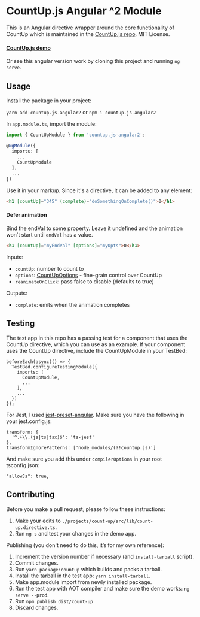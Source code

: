 # CountUp.js Angular ^2 Module

This is an Angular directive wrapper around the core functionality of CountUp which is maintained in the [CountUp.js repo](https://github.com/inorganik/countUp.js). MIT License.

#### [CountUp.js demo](http://inorganik.github.io/countUp.js)
Or see this angular version work by cloning this project and running `ng serve`.

## Usage

Install the package in your project:

`yarn add countup.js-angular2` or `npm i countup.js-angular2`

In `app.module.ts`, import the module:
```ts
import { CountUpModule } from 'countup.js-angular2';

@NgModule({
  imports: [
    ...
    CountUpModule
  ],
  ...
})
```

Use it in your markup. Since it's a directive, it can be added to any element:
```html
<h1 [countUp]="345" (complete)="doSomethingOnComplete()">0</h1>
```

#### Defer animation
Bind the endVal to some property. Leave it undefined and the animation won't start until `endVal` has a value.
```html
<h1 [countUp]="myEndVal" [options]="myOpts">0</h1>
```

Inputs:
- `countUp`: number to count to
- `options`: [CountUpOptions](https://github.com/inorganik/countUp.js#options) - fine-grain control over CountUp
- `reanimateOnClick`: pass false to disable (defaults to true)

Outputs:
- `complete`: emits when the animation completes

## Testing

The test app in this repo has a passing test for a component that uses the CountUp directive, which you can use as an example.  If your component uses the CountUp directive, include the CountUpModule in your TestBed:

```
beforeEach(async(() => {
  TestBed.configureTestingModule({
    imports: [
      CountUpModule,
      ...
    ],
    ...
  })
});
```

For Jest, I used [jest-preset-angular](https://github.com/thymikee/jest-preset-angular). Make sure you have the following in your jest.config.js:

```
transform: {
  '^.+\\.(js|ts|tsx)$': 'ts-jest'
},
transformIgnorePatterns: ['node_modules/(?!countup.js)']
```
And make sure you add this under `compilerOptions` in your root tsconfig.json:
```
"allowJs": true,
```

## Contributing <a name="contributing"></a>

Before you make a pull request, please follow these instructions:

1. Make your edits to `./projects/count-up/src/lib/count-up.directive.ts`.
1. Run `ng s` and test your changes in the demo app.

Publishing (you don't need to do this, it&rsquo;s for my own reference):

1. Increment the version number if necessary (and `install-tarball` script).
1. Commit changes.
1. Run `yarn package:countup` which builds and packs a tarball.
1. Install the tarball in the test app: `yarn install-tarball`.
1. Make app.module import from newly installed package.
1. Run the test app with AOT compiler and make sure the demo works: `ng serve --prod`.
1. Run `npm publish dist/count-up`
1. Discard changes.